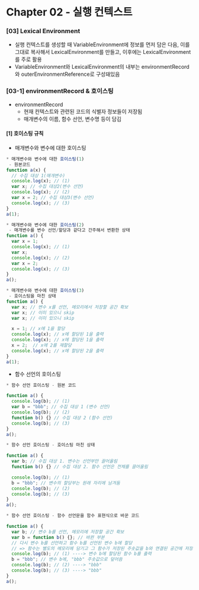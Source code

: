 # Chapter 02 - 실행 컨텍스트

### [03] Lexical Environment

- 실행 컨텍스트를 생성할 때 VariableEnvironment에 정보를 먼저 담은 다음, 이를 그대로 복사해서 LexicalEnvironment를 만들고, 이후에는 LexicalEnvironment를 주로 활용
- VariableEnvironment와 LexicalEnvironment의 내부는 environmentRecord와 outerEnvironmentReference로 구성돼있음

### [03-1] environmentRecord & 호이스팅

- environmentRecord
  - 현재 컨텍스트와 관련된 코드의 식별자 정보들이 저장됨
  - 매개변수의 이름, 함수 선언, 변수명 등이 담김

#### [1] 호이스팅 규칙

- 매개변수와 변수에 대한 호이스팅

```javascript
* 매개변수와 변수에 대한 호이스팅(1)
 - 원본코드
function a(x) {
  // 수집 대상 1(매개변수)
  console.log(x); // (1)
  var x; // 수집 대상2(변수 선언)
  console.log(x); // (2)
  var x = 2; // 수집 대상3(변수 선언)
  console.log(x); // (3)
}
a(1);
```

```javascript
* 매개변수와 변수에 대한 호이스팅(2)
 - 매개변수를 변수 선언/할당과 같다고 간주해서 변환한 상태
function a() {
  var x = 1;
  console.log(x); // (1)
  var x;
  console.log(x); // (2)
  var x = 2;
  console.log(x); // (3)
}
a();
```

```javascript
* 매개변수와 변수에 대한 호이스팅(3)
 - 호이스팅을 마친 상태
function a() {
  var x; // 변수 x를 선언, 메모리에서 저장할 공간 확보
  var x; // 이미 있으니 skip
  var x; // 이미 있으니 skip

  x = 1; // x에 1을 할당
  console.log(x); // x에 할당된 1을 출력
  console.log(x); // x에 할당된 1을 출력
  x = 2;  // x에 2를 재할당
  console.log(x); // x에 할당된 2을 출력
}
a(1);
```

- 함수 선언의 호이스팅

```javascript
* 함수 선언 호이스팅 - 원본 코드

function a() {
  console.log(b); // (1)
  var b = "bbb"; // 수집 대상 1 (변수 선언)
  console.log(b); // (2)
  function b() {} // 수집 대상 2 (함수 선언)
  console.log(b); // (3)
}
a();
```

```javascript
* 함수 선언 호이스팅 - 호이스팅 마친 상태

function a() {
  var b; // 수집 대상 1. 변수는 선언부만 끌어올림
  function b() {} // 수집 대상 2. 함수 선언은 전체를 끌어올림

  console.log(b); // (1)
  b = "bbb"; // 변수의 할당부는 원래 자리에 남겨둠
  console.log(b); // (2)
  console.log(b); // (3)
}
a();
```

```javascript
* 함수 선언 호이스팅 - 함수 선언문을 함수 표현식으로 바꾼 코드

function a() {
  var b; // 변수 b를 선언, 메모리에 저장할 공간 확보
  var b = function b() {}; // 바뀐 부분
  // 다시 변수 b를 선언하고 함수 b를 선언된 변수 b에 할당
  // => 함수는 별도의 메모리에 담기고 그 함수가 저장된 주솟값을 b와 연결된 공간에 저장
  console.log(b); // (1) ----> 변수 b에 할당된 함수 b를 출력
  b = "bbb"; // 변수 b에, "bbb" 주솟값으로 덮어씀
  console.log(b); // (2) ----> "bbb"
  console.log(b); // (3) ----> "bbb"
}
a();
```
